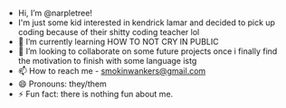 - Hi, I’m @narpletree!
- I'm just some kid interested in kendrick lamar and decided to pick up coding because of their shitty coding teacher lol
- 🌱 I’m currently learning HOW TO NOT CRY IN PUBLIC
- 💞️ I’m looking to collaborate on some future projects once i finally find the motivation to finish with some language istg
- 📫 How to reach me - smokinwankers@gmail.com
- 😄 Pronouns: they/them
- ⚡ Fun fact: there is nothing fun about me.

<!---
narpletree/narpletree is a ✨ special ✨ repository because its `README.md` (this file) appears on your GitHub profile.
You can click the Preview link to take a look at your changes.
--->
